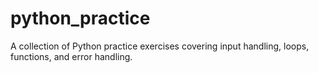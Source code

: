 # python_practice
A collection of Python practice exercises covering input handling, loops, functions, and error handling.
